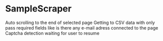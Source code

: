 # SampleScraper
Auto scrolling to the end of selected page 
Getting to CSV data with only pass required fields like is there any e-mail adress connected to the page
Captcha detection waiting for user to resume 
